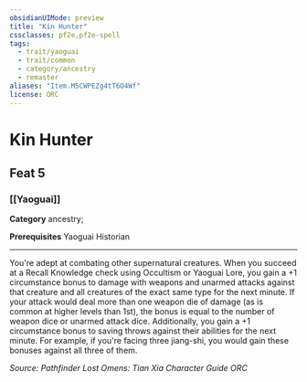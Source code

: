 ```yaml
---
obsidianUIMode: preview
title: "Kin Hunter"
cssclasses: pf2e,pf2e-spell
tags:
  - trait/yaoguai
  - trait/common
  - category/ancestry
  - remaster
aliases: "Item.M5CWPEZg4tT6O4Wf"
license: ORC
---
```

# Kin Hunter
## Feat 5
### [[Yaoguai]]

**Category** ancestry; 



**Prerequisites** Yaoguai Historian
* * *
You're adept at combating other supernatural creatures. When you succeed at a Recall Knowledge check using Occultism or Yaoguai Lore, you gain a +1 circumstance bonus to damage with weapons and unarmed attacks against that creature and all creatures of the exact same type for the next minute. If your attack would deal more than one weapon die of damage (as is common at higher levels than 1st), the bonus is equal to the number of weapon dice or unarmed attack dice. Additionally, you gain a +1 circumstance bonus to saving throws against their abilities for the next minute. For example, if you're facing three jiang-shi, you would gain these bonuses against all three of them.

*Source: Pathfinder Lost Omens: Tian Xia Character Guide*
*ORC*
